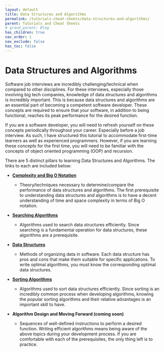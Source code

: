 ```yaml
---
layout: default
title: Data Structures and Algorithms
permalink: /tutorials-cheat-sheets/data-structures-and-algorithms/
parent: Tutorials and Cheat Sheets
# grand_parent: Blog
has_children: true
nav_order: 1
nav_exclude: false
has_toc: false
---
```


# Data Structures and Algorithms

Software job interviews are incredibly challenging/technical when compared to other disciplines. For these interviews, especially those involving big tech companies, knowledge of data structures and algorithms is incredibly important. This is because data structures and algorithms are an essential part of becoming a competent software developer. These concepts are required to ensure that your software, in addition to being functional, reaches its peak performance for the desired function. 

If you are a software developer, you will need to refresh yourself on these concepts periodically throughout your career. Especially before a job interview. As such, I have structured this tutorial to accommodate first-time learners as well as experienced programmers. However, if you are learning these concepts for the first time, you will need to be familiar with the concepts of object oriented programming (OOP) and recursion.

There are 5 distinct pillars to learning Data Structures and Algorithms. The links to each are included below:
- [**Complexity and Big O Notation**](/tutorials-cheat-sheets/data-structures-and-algorithms/complexity-and-big-o-notation/)
  - Theory/techniques necessary to determine/compare the performance of data structures and algorithms. The first prerequisite to understanding data structures and algorithms is to have a decent understanding of time and space complexity in terms of Big O notation.

- [**Searching Algorithms**](/tutorials-cheat-sheets/data-structures-and-algorithms/searching-algorithms/)
  - Algorithms used to search data structures efficiently. Since searching is a fundamental operation for data structures, these algorithms are a prerequisite.

- [**Data Structures**](/tutorials-cheat-sheets/data-structures-and-algorithms/data-structures/)
  - Methods of organizing data in software. Each data structure has pros and cons that make them suitable for specific applications. To write optimal algorithms, you must know the corresponding optimal data structures. 

- [**Sorting Algorithms**](/tutorials-cheat-sheets/data-structures-and-algorithms/sorting-algorithms/)
  - Algorithms used to sort data structures efficiently. Since sorting is an incredibly common process when developing algorithms, knowing the popular sorting algorithms and their relative advantages is an important skill to have. 

- **Algorithm Design and Moving Forward (coming soon)** 
  - Sequences of well-defined instructions to perform a desired function. Writing efficient algorithms means being aware of the above topics during your development process. If you are comfortable with each of the prerequisites, the only thing left is to practice.